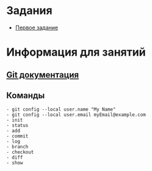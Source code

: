 # Задания
- [Первое задание](exercises/exercise_1.md)

# Информация для занятий
## [Git документация](https://git-scm.com/docs)
## Команды
	- git config --local user.name "My Name"
	- git config --local user.email myEmail@example.com
	- init
	- status
	- add
	- commit
	- log
	- branch
	- checkout
	- diff
	- show